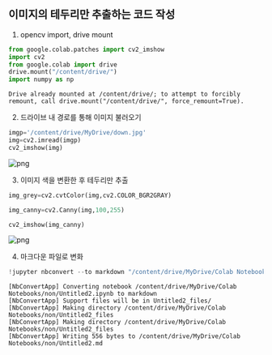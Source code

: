 ## 이미지의 테두리만 추출하는 코드 작성

1. opencv import, drive mount


```python
from google.colab.patches import cv2_imshow
import cv2
from google.colab import drive
drive.mount("/content/drive/")
import numpy as np
```

    Drive already mounted at /content/drive/; to attempt to forcibly remount, call drive.mount("/content/drive/", force_remount=True).


2. 드라이브 내 경로를 통해 이미지 불러오기


```python
imgp='/content/drive/MyDrive/down.jpg'
img=cv2.imread(imgp)
cv2_imshow(img)
```


    
![png](Untitled2_files/Untitled2_4_0.png)
    


3. 이미지 색을 변환한 후 테두리만 추출


```python
img_grey=cv2.cvtColor(img,cv2.COLOR_BGR2GRAY)

img_canny=cv2.Canny(img,100,255)

cv2_imshow(img_canny)
```


    
![png](Untitled2_files/Untitled2_6_0.png)
    


4. 마크다운 파일로 변화


```python
!jupyter nbconvert --to markdown "/content/drive/MyDrive/Colab Notebooks/non/Untitled2.ipynb"
```

    [NbConvertApp] Converting notebook /content/drive/MyDrive/Colab Notebooks/non/Untitled2.ipynb to markdown
    [NbConvertApp] Support files will be in Untitled2_files/
    [NbConvertApp] Making directory /content/drive/MyDrive/Colab Notebooks/non/Untitled2_files
    [NbConvertApp] Making directory /content/drive/MyDrive/Colab Notebooks/non/Untitled2_files
    [NbConvertApp] Writing 556 bytes to /content/drive/MyDrive/Colab Notebooks/non/Untitled2.md


